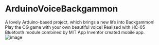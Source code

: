 # ArduinoVoiceBackgammon
 A lovely Arduino-based project, which brings a new life into Backgammon! Play the OG game with your own beautiful voice!
Realised with HC-05 Bluetooth module combined by MIT App Inventor created mobile app.
![image](https://github.com/ver1nnn/ArduinoVoiceBackgammon/assets/152369479/60b7a188-8725-4d33-912d-975d94d7d44c)
